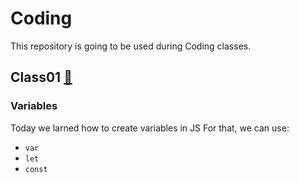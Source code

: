 # Coding
This repository is going to be used during Coding classes.

## Class01 [:link:](/Aula01/Aula01.md) 

### Variables

Today we larned how to create variables in JS
For that, we can use:

- `var`
- `let`
- `const`
